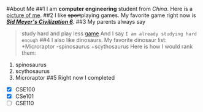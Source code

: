 #About Me
##1
I am **computer engineering** student from *China*. Here is a [picture of me](/image.jpg).
##2
I like ~~sport~~playing games. My favorite game right now is [***Sid Meyer's Civilization 6***](https://store.steampowered.com/app/289070/Sid_Meiers_Civilization_VI/). 
##3
My parents always say 
> study hard and play less [game](##2)
And I say 
`I am already studying hard enough`
##4
I also like dinosaurs. My favorite dinosaur list:
*Microraptor
-spinosaurus
+scythosaurus
Here is how I would rank them:
1. spinosaurus
2. scythosaurus
3. Microraptor
##5
Right now I completed
-[x] CSE100
-[x] CSe101
-[ ] CSE110